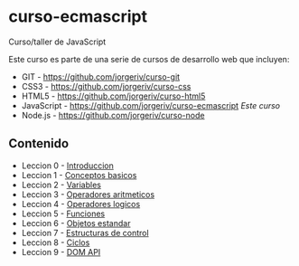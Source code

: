 # curso-ecmascript
Curso/taller de JavaScript

Este curso es parte de una serie de cursos de desarrollo web que incluyen:

* GIT - https://github.com/jorgeriv/curso-git
* CSS3 - https://github.com/jorgeriv/curso-css
* HTML5 - https://github.com/jorgeriv/curso-html5
* JavaScript - https://github.com/jorgeriv/curso-ecmascript *Este curso*
* Node.js - https://github.com/jorgeriv/curso-node

## Contenido
* Leccion 0 - [Introduccion](https://github.com/jorgeriv/curso-ecmascript/tree/master/leccion%200)
* Leccion 1 - [Conceptos basicos](https://github.com/jorgeriv/curso-ecmascript/tree/master/leccion%201)
* Leccion 2 - [Variables](https://github.com/jorgeriv/curso-ecmascript/tree/master/leccion%202)
* Leccion 3 - [Operadores aritmeticos](https://github.com/jorgeriv/curso-ecmascript/tree/master/leccion%203)
* Leccion 4 - [Operadores logicos](https://github.com/jorgeriv/curso-ecmascript/tree/master/leccion%204)
* Leccion 5 - [Funciones](https://github.com/jorgeriv/curso-ecmascript/tree/master/leccion%205)
* Leccion 6 - [Objetos estandar](https://github.com/jorgeriv/curso-ecmascript/tree/master/leccion%206)
* Leccion 7 - [Estructuras de control](https://github.com/jorgeriv/curso-ecmascript/tree/master/leccion%207)
* Leccion 8 - [Ciclos](https://github.com/jorgeriv/curso-ecmascript/tree/master/leccion%208)
* Leccion 9 - [DOM API](https://github.com/jorgeriv/curso-ecmascript/tree/master/leccion%209)